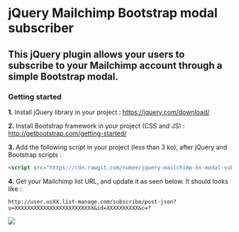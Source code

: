 # jQuery Mailchimp Bootstrap modal subscriber

## This jQuery plugin allows your users to subscribe to your Mailchimp account through a simple Bootstrap modal.

### Getting started

**1.** Install jQuery library in your project : https://jquery.com/download/

**2.** Install Bootstrap framework in your project (CSS and JS) : http://getbootstrap.com/getting-started/

**3.** Add the following script in your project (less than 3 ko), after jQuery and Bootstrap scripts :
```html
<script src="https://cdn.rawgit.com/numee/jquery-mailchimp-bs-modal-subscriber/7c3a26baa6b495767e4bff447874f3457ab55c8e/jquery-mailchimp-bs-modal-subscriber.min.js"></script>
```

**4.** Get your Mailchimp list URL, and update it as seen below. It should looks like :

`http://user.usXX.list-manage.com/subscribe/post-json?u=XXXXXXXXXXXXXXXXXXXXXXXXX&id=XXXXXXXXXX&c=?`

![](https://cloud.githubusercontent.com/assets/6952638/18815183/1a09732a-8329-11e6-94c7-c51c2166c5b2.gif)
